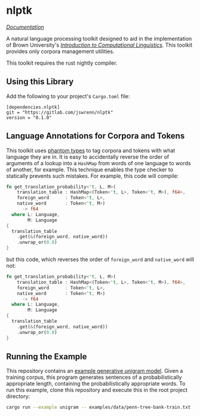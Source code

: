 # nlptk
[_Documentation_](https://jswrenn.gitlab.io/nlptk)   

A natural language processing toolkit designed to aid in the
implementation of Brown University's [_Introduction to Computational
Linguistics_](http://cs.brown.edu/courses/csci1460/). This toolkit
provides only corpora management utilities.

This toolkit requires the rust nightly compiler.

## Using this Library
Add the following to your project's `Cargo.toml` file:

```
[dependencies.nlptk]
git = "https://gitlab.com/jswrenn/nlptk"
version = "0.1.0"
```

## Language Annotations for Corpora and Tokens
This toolkit uses [phantom types][spooky] to tag corpora and tokens with
what language they are in. It is easy to accidentally reverse the order
of arguments of a lookup into a `HashMap` from words of one language to
words of another, for example. This technique enables the type checker
to statically prevents such mistakes. For example, this code will compile:

```rust
fn get_translation_probability<'t, L, M>(
    translation_table : HashMap<(Token<'t, L>, Token<'t, M>), f64>, 
    foreign_word      : Token<'t, L>,
    native_word       : Token<'t, M>)
      -> f64
  where L: Language,
        M: Language
{
  translation_table
    .get(&(foreign_word, native_word))
    .unwrap_or(0.0)
}
```
but this code, which reverses the order of `foreign_word` and 
`native_word` will not:

```rust
fn get_translation_probability<'t, L, M>(
    translation_table : HashMap<(Token<'t, L>, Token<'t, M>), f64>, 
    foreign_word      : Token<'t, L>,
    native_word       : Token<'t, M>)
      -> f64
  where L: Language,
        M: Language
{
  translation_table
    .get(&(foreign_word, native_word))
    .unwrap_or(0.0)
}
```

[spooky]: http://rustbyexample.com/generics/phantom.html

## Running the Example
This repository contains an [example generative unigram model][unigram].
Given a training corpus, this program generates sentences of a 
probabilistically appropriate length, containing the probabilistically 
appropriate words. To run this example, clone this repository and
execute this in the root project directory:

```bash
cargo run --example unigram -- examples/data/penn-tree-bank-train.txt | more
```

[unigram]: https://gitlab.com/jswrenn/nlptk/blob/master/examples/unigram.rs




